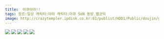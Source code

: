 ```yaml
---
title:  아큐아야!!
tags: 장르:일상 캐릭터:아야 캐릭터:아큐 SoN 동방_웹코믹
image: http://crazytempler.ipdisk.co.kr:81/publist/HDD1/Public/doujin/ghap/5440/001.jpg
---
```

<img src="http://crazytempler.ipdisk.co.kr:81/publist/HDD1/Public/doujin/ghap/5440/001.jpg">
<img src="http://crazytempler.ipdisk.co.kr:81/publist/HDD1/Public/doujin/ghap/5440/002.jpg">
<img src="http://crazytempler.ipdisk.co.kr:81/publist/HDD1/Public/doujin/ghap/5440/003.jpg">
<img src="http://crazytempler.ipdisk.co.kr:81/publist/HDD1/Public/doujin/ghap/5440/004.jpg">
<img src="http://crazytempler.ipdisk.co.kr:81/publist/HDD1/Public/doujin/ghap/5440/005.jpg">
